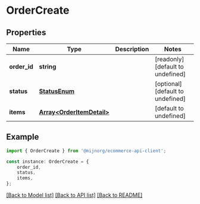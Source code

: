 # OrderCreate


## Properties

Name | Type | Description | Notes
------------ | ------------- | ------------- | -------------
**order_id** | **string** |  | [readonly] [default to undefined]
**status** | [**StatusEnum**](StatusEnum.md) |  | [optional] [default to undefined]
**items** | [**Array&lt;OrderItemDetail&gt;**](OrderItemDetail.md) |  | [default to undefined]

## Example

```typescript
import { OrderCreate } from '@mijnorg/ecommerce-api-client';

const instance: OrderCreate = {
    order_id,
    status,
    items,
};
```

[[Back to Model list]](../README.md#documentation-for-models) [[Back to API list]](../README.md#documentation-for-api-endpoints) [[Back to README]](../README.md)
